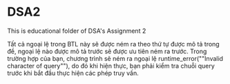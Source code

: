 # DSA2
This is educational folder of DSA's Assignment 2

Tất cả ngoại lệ trong BTL này sẽ được ném ra theo thứ tự được mô tả trong đề, ngoại lệ nào được mô tả trước sẽ được ưu tiên ném ra trước.
Trong trường hợp của bạn, chương trình sẽ ném ra ngoại lệ runtime_error(""Invalid character of query""), do đó khi hiện thực, bạn phải kiểm tra chuỗi query trước khi bắt đầu thực hiện các phép truy vấn.
 